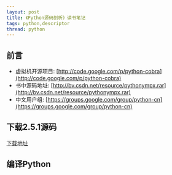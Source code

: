 ```yaml
---
layout: post
title: 《Python源码剖析》读书笔记
tags: python,descriptor
thread: python
---
```


## 前言

* 虚拟机开源项目: [http://code.google.com/p/python-cobra](http://code.google.com/p/python-cobra)
* 书中源码地址: [http://bv.csdn.net/resource/pythonympx.rar](http://bv.csdn.net/resource/pythonympx.rar)
* 中文用户组: [https://groups.google.com/group/python-cn](https://groups.google.com/group/python-cn)

## 下载2.5.1源码

[下载地址](https://www.python.org/ftp/python/2.5.1/Python-2.5.1.tar.bz2)

## 编译Python
